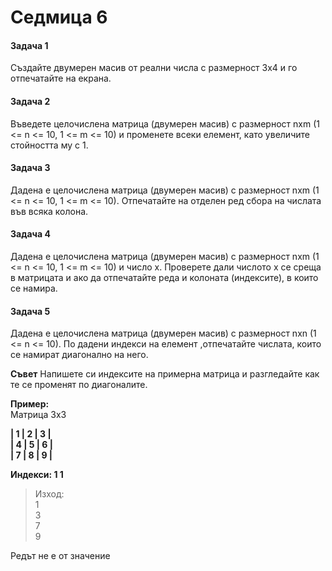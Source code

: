 ﻿# Седмица 6

#### Задача 1
Създайте двумерен масив от реални числа с размерност 3x4 и го отпечатайте на екрана.

#### Задача 2
Въведете целочислена матрица (двумерен масив) с размерност nxm (1 <= n <= 10, 1 <= m <= 10) 
и променeте всеки елемент, като увеличите стойността му с 1.

#### Задача 3
Дадена е целочислена матрица (двумерен масив) с размерност nxm (1 <= n <= 10, 1 <= m <= 10).
Отпечатайте на отделен ред сбора на числата във всяка колона.

#### Задача 4
Дадена е целочислена матрица (двумерен масив) с размерност nxm (1 <= n <= 10, 1 <= m <= 10) и число x.
Проверете дали числото х се среща в матрицата 
и ако да отпечатайте реда и колоната (индексите), 
в които се намира.

#### Задача 5
Дадена е целочислена матрица (двумерен масив) с размерност nxn (1 <= n <= 10).
По дадени индекси на елемент ,отпечатайте числата, които се намират диагонално на него.

**Съвет** Напишете си индексите на примерна матрица
 и разгледайте как те се променят по диагоналите.

**Пример: <br>**
Матрица 3х3 <br>

**| 1 | 2 | 3 | <br>
| 4 | 5 | 6 | <br>
| 7 | 8 | 9 | <br>**

**Индекси: 1 1**

> Изход: <br>
1 <br>
3 <br>
7 <br>
9 <br>

Редът не е от значение
